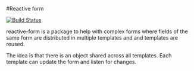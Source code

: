 #Reactive form

[![Build Status](https://travis-ci.org/groupbuddies/meteor-reactive-form.svg?branch=master)](https://travis-ci.org/groupbuddies/meteor-reactive-form)

reactive-form is a package to help with complex forms where fields of the same form are distributed in multiple templates and and templates are reused.

The idea is that there is an object shared across all templates. Each template can update the form and listen for changes.
